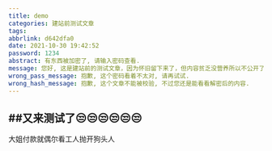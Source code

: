 ```yaml
---
title: demo
categories: 建站前测试文章
tags:
abbrlink: d642dfa0
date: 2021-10-30 19:42:52
password: 1234
abstract: 有东西被加密了, 请输入密码查看.
message: 您好, 这是建站前的测试文章，因为怀旧留下来了，但内容贫乏没营养所以不公开了，需要密码继续阅读.
wrong_pass_message: 抱歉, 这个密码看着不太对, 请再试试.
wrong_hash_message: 抱歉, 这个文章不能被校验, 不过您还是能看看解密后的内容.
---
```

##又来测试了😒😒😒😒😒😒
------
<!--more-->
大姐付款就偶尔看工人抛开狗头人
